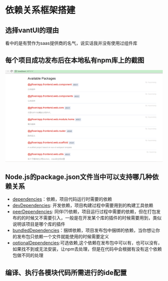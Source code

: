 # 依赖关系框架搭建

## 选择vantUI的理由
看中的是有赞作为saas提供商的名气，说实话我并没有使用过组件库

## 每个项目成功发布后在本地私有npm库上的截图
![本地私有npm库上的截图](./image/private-npm.png)

## Node.js的package.json文件当中可以支持哪几种依赖关系
* [dependencies](https://docs.npmjs.com/files/package.json#dependencies)：依赖，项目代码运行时需要的依赖
* [devDependencies](https://docs.npmjs.com/files/package.json#devdependencies): 开发依赖，项目构建过程中需要用到的构建工具依赖
* [peerDependencies](https://docs.npmjs.com/files/package.json#peerdependencies): 同伴(?)依赖，项目运行过程中需要的依赖，但在打包发布的的时候又不需要引入，一般是在开发某个库的插件的时候需要用到，类似说明该项目是哪个库的插件
* [bundledDependencies](https://docs.npmjs.com/files/package.json#bundleddependencies)：捆绑依赖，项目发布包中捆绑的依赖，当你想让你的发布包只依赖一个文件就能使用的时候需要定义
* [optionalDependencies](https://docs.npmjs.com/files/package.json#optionaldependencies):可选依赖,这个依赖在发布包中可以有，也可以没有，如果找不到或无法安装，让npm去处理，但是在代码中会根据有没有这个依赖包做不同的处理

## 编译、执行各模块代码所需进行的ide配置
